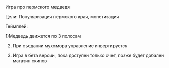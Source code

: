 Игра про пермского медведя

Цели: Популяризация пермского края, монетизация

Геймплей:

1)Медведь движется по 3 полосам

2) При съедании мухомора управление инвертируется

4) Игра в бета версии, пока доступен только счет, позже будет добален магазин скинов
